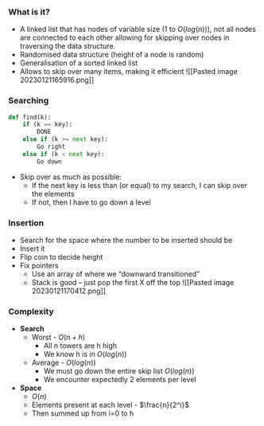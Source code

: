 ### What is it?
- A linked list that has nodes of variable size (1 to $O(log(n)$)), not all nodes are connected to each other allowing for skipping over nodes in traversing the data structure.
- Randomised data structure (height of a node is random)
- Generalisation of a sorted linked list
- Allows to skip over many items, making it efficient
![[Pasted image 20230121165916.png]]

### Searching
```python
def find(k):  
	if (k == key):
		DONE  
	else if (k >= next key):
		Go right  
	else if (k < next key):
		Go down
```
- Skip over as much as possible:  
	- If the next key is less than (or equal) to my search, I can skip over the elements  
	- If not, then I have to go down a level

### Insertion
- Search for the space where the number to be inserted should be
- Insert it
- Flip coin to decide height
- Fix pointers
	- Use an array of where we “downward transitioned”
	- Stack is good – just pop the first X off the top
![[Pasted image 20230121170412.png]]

### Complexity
- **Search**
	- Worst - $O(n + h)$
		- All n towers are h high
		- We know h is in $O(log(n))$
	- Average - $O(log(n))$
		- We must go down the entire skip list $O(log(n))$
		- We encounter expectedly 2 elements per level
- **Space**
	- $O(n)$
	- Elements present at each level - $\frac{n}{2^i}$
	- Then summed up from i=0 to h
